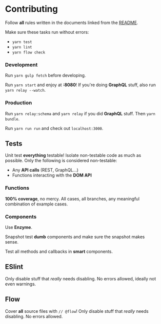 # Contributing

Follow **all** rules written in the documents linked from the [README](./README.md).

Make sure these tasks run without errors:
* `yarn test`
* `yarn lint`
* `yarn flow check`

### Development

Run `yarn gulp fetch`  before developing.

Run `yarn start` and enjoy at **:8080**! If you're doing **GraphQL** stuff, also run `yarn relay --watch`.

### Production

Run `yarn relay:schema` and `yarn relay` if you did **GraphQL** stuff. Then `yarn bundle`.

Run `yarn run run` and check out `localhost:3000`.

## Tests

Unit test **everything** testable! Isolate non-testable code as much as possible. Only the following is considered non-testable:

* Any **API calls** (REST, GraphQL...)
* Functions interacting with the **DOM API**

### Functions

**100% coverage**, no mercy. All cases, all branches, any meaningful combination of example cases.

### Components

Use **Enzyme**.

Snapshot test **dumb** components and make sure the snapshot makes sense.

Test all methods and callbacks in **smart** components.

## ESlint

Only disable stuff that _really_ needs disabling. No errors allowed, ideally not even warnings.

## Flow

Cover **all** source files with `// @flow`! Only disable stuff that _really_ needs disabling. No errors allowed.


